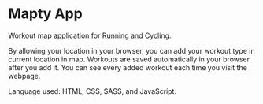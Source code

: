 # Mapty App

Workout map application for Running and Cycling.

By allowing your location in your browser, you can add your workout type in current location in map. 
Workouts are saved automatically in your browser after you add it.
You can see every added workout each time you visit the webpage.


Language used: HTML, CSS, SASS, and JavaScript. 
